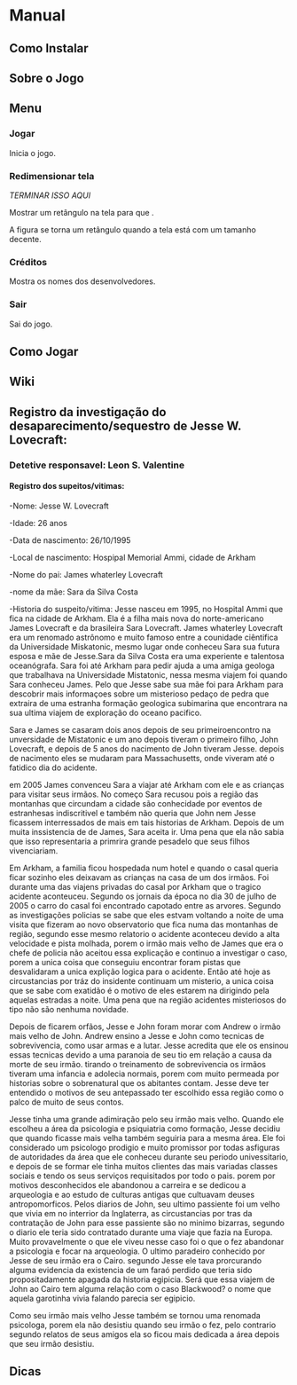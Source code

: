 # Manual

## Como Instalar

## Sobre o Jogo

## Menu

### Jogar

Inicia o jogo.

### Redimensionar tela

_TERMINAR ISSO AQUI_

Mostrar um retângulo na tela para que .

A figura se torna um retângulo quando a tela está com um tamanho decente.

### Créditos

Mostra os nomes dos desenvolvedores.

### Sair

Sai do jogo.

## Como Jogar

## Wiki

## Registro da investigação do desaparecimento/sequestro de Jesse W. Lovecraft:

### Detetive responsavel: Leon S. Valentine 
 
 #### Registro dos supeitos/vitimas:
 -Nome: Jesse W. Lovecraft
 
 -Idade: 26 anos
 
 -Data de nascimento: 26/10/1995
 
 -Local de nascimento: Hospipal Memorial Ammi, cidade de Arkham
 
 -Nome do pai: James whaterley Lovecraft
 
 -nome da mãe: Sara da Silva Costa
 
 -Historia do suspeito/vitima:
 Jesse nasceu em 1995, no Hospital Ammi que fica na cidade de Arkham. Ela é a filha mais nova do norte-americano James Lovecraft e da brasileira Sara Lovecraft. James whaterley Lovecraft era um renomado astrônomo e muito famoso entre a counidade ciêntifica da Universidade Miskatonic, mesmo lugar onde conheceu Sara sua futura esposa e mãe de Jesse.Sara da Silva Costa era uma experiente e talentosa oceanógrafa. Sara foi até Arkham para pedir ajuda a uma amiga geologa que trabalhava na Universidade Mistatonic, nessa mesma viajem foi quando Sara conheceu James. Pelo que Jesse sabe sua mãe foi para Arkham para descobrir mais informaçoes sobre um misterioso pedaço de pedra que extraira de uma estranha formação geologica subimarina que encontrara na sua ultima viajem de exploração do oceano pacifico.
 
  Sara e James se casaram dois anos depois de seu primeiroencontro na unversidade de Mistatonic e um ano depois tiveram o primeiro filho, John Lovecraft, e depois de 5 anos do nacimento de John tiveram Jesse. depois de nacimento eles se mudaram para Massachusetts, onde viveram até o fatidico dia do acidente.
  
  em 2005 James convenceu Sara a viajar até Arkham com ele e as crianças para visitar seus irmãos. No começo Sara recusou pois a região das montanhas que circundam a cidade são conhecidade por eventos de estranhesas indiscritivel e também não queria que John nem Jesse ficassem interressados de mais em tais historias de Arkham. Depois de um muita inssistencia de de James, Sara aceita ir. Uma pena que ela não sabia que isso representaria a primrira grande pesadelo que seus filhos vivenciariam.
  
  Em Arkham, a familia ficou hospedada num hotel e quando o casal queria ficar sozinho eles deixavam as crianças na casa de um dos irmãos. Foi durante uma das viajens privadas do casal por Arkham que o tragico acidente aconteuceu. Segundo os jornais da época no dia 30 de julho de 2005 o carro do casal foi encontrado capotado entre as arvores. Segundo as investigações policias se sabe que eles estvam voltando a noite de uma visita que fizeram ao novo observatorio que fica numa das montanhas de região, segundo esse mesmo relatorio o acidente aconteceu devido a alta velocidade e pista molhada, porem o irmão mais velho de James que era o chefe de policia não aceitou essa explicação e continuo a investigar o caso, porem a unica coisa que conseguiu encontrar foram pistas que desvalidaram a unica explição logica para o acidente. Então até hoje as circustancias por tráz do insidente continuam um misterio, a unica coisa que se sabe com exatidão é o motivo de eles estarem na dirigindo pela aquelas estradas a noite. Uma pena que na região acidentes misteriosos do tipo não são nenhuma novidade.
  
  Depois de ficarem orfãos, Jesse e John foram morar com Andrew o irmão mais velho de John. Andrew ensino a Jesse e John como tecnicas de sobrevivencia, como usar armas e a lutar. Jesse acredita que ele os ensinou essas tecnicas devido a uma paranoia de seu tio em relação a causa da morte de seu irmão. tirando o treinamento de sobrevivencia os irmãos tiveram uma infancia e adolecia normais, porem com muito permeada por historias sobre o sobrenatural que os abitantes contam. Jesse deve ter entendido o motivos de seu antepassado ter escolhido essa região como o palco de muito de seus contos.
  
  Jesse tinha uma grande adimiração pelo seu irmão mais velho. Quando ele escolheu a área da psicologia e psiquiatria como formação, Jesse decidiu que quando ficasse mais velha também seguiria para a mesma área. Ele foi considerado um psicologo prodigio e muito promissor por todas asfiguras de autoridades da área que ele conheceu durante seu periodo univessitario, e depois de se formar ele tinha muitos clientes das mais variadas classes sociais e tendo os seus serviços requisitados por todo o pais. porem por motivos desconhecidos ele abandonou a carreira e se dedicou a arqueologia e ao estudo de culturas antigas que cultuavam deuses antropomorficos. Pelos diarios de John, seu ultimo passiente foi um velho que vivia em no interrior da Inglaterra, as circustancias por tras da contratação de John para esse passiente são no minimo bizarras, segundo o diario ele teria sido contratado durante uma viaje que fazia na Europa. Muito provavelmente o que ele viveu nesse caso foi o que o fez abandonar a psicologia e focar na arqueologia. O ultimo paradeiro conhecido por Jesse de seu irmão era o Cairo. segundo Jesse ele tava prorcurando alguma evidencia da existencia de um faraó perdido que teria sido propositadamente apagada da historia egipicia. Será que essa viajem de John ao Cairo tem alguma relação com o caso Blackwood? o nome que aquela garotinha vivia falando parecia ser egipicio.
  
  Como seu irmão mais velho Jesse também se tornou uma renomada psicologa, porem ela não desistiu quando seu irmão o fez, pelo contrario segundo relatos de seus amigos ela so ficou mais dedicada a área depois que seu irmão desistiu.
  
  
  
  
  
       
 
 

## Dicas

